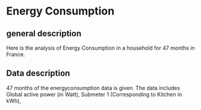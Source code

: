 # Energy Consumption

## general description
Here is the analysis of Energy Consumption in a household for 47 months in France. 

## Data description
47 months of the energyconsumption data is given. The data includes Global active power (in Watt), Submeter 1 (Corresponding to Kitchen in kWh),  

